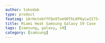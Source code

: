 ```yaml
---
author: tokodab
type: product
featimg: 1ArHxtebYfFQo9Tom9OThLKPHyLwII75-
title: Miami Heat Samsung Galaxy S9 Case
tags: [samsung, galaxy, s9]
category: [samsung]
---
```

